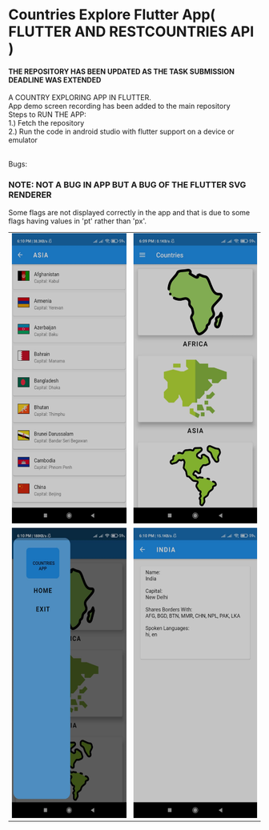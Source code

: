 # Countries Explore Flutter App( FLUTTER AND RESTCOUNTRIES API )
<h4>THE REPOSITORY HAS BEEN UPDATED AS THE TASK SUBMISSION DEADLINE WAS EXTENDED</h4>
A COUNTRY EXPLORING APP IN FLUTTER.<br>
App demo screen recording has been added to the main repository<br>
Steps to RUN THE APP:<br>
1.) Fetch the repository<br>
2.) Run the code in android studio with flutter support on a device or emulator<br><br>

Bugs:
<h3>NOTE: NOT A BUG IN APP BUT A BUG OF THE FLUTTER SVG RENDERER</h3>
<p>Some flags are not displayed correctly in the app and that is due to some flags having values in 'pt' rather than 'px'.</p>

<table>
  <tr>
    <td><img src="https://github.com/tiquasar/flutter_restcountriesapi_app/blob/master/appdemo/file1%20%284%29.png" width=250 height=580></td>
    <td><img src="https://github.com/tiquasar/flutter_restcountriesapi_app/blob/master/appdemo/file1%20%282%29.png" width=280 height=580></td>
    
  </tr>
  <tr>
    <td><img src="https://github.com/tiquasar/flutter_restcountriesapi_app/blob/master/appdemo/file1%20%283%29.png" width=width=300 height=580></td>
    <td><img src="https://github.com/tiquasar/flutter_restcountriesapi_app/blob/master/appdemo/file1%20%281%29.png" width=width=300 height=580></td>
  </tr>
 </table>
